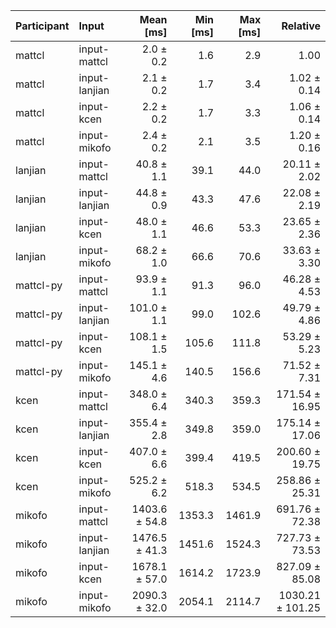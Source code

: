 | Participant | Input | Mean [ms] | Min [ms] | Max [ms] | Relative |
|:---|:---|---:|---:|---:|---:|
| mattcl | input-mattcl | 2.0 ± 0.2 | 1.6 | 2.9 | 1.00 |
| mattcl | input-lanjian | 2.1 ± 0.2 | 1.7 | 3.4 | 1.02 ± 0.14 |
| mattcl | input-kcen | 2.2 ± 0.2 | 1.7 | 3.3 | 1.06 ± 0.14 |
| mattcl | input-mikofo | 2.4 ± 0.2 | 2.1 | 3.5 | 1.20 ± 0.16 |
| lanjian | input-mattcl | 40.8 ± 1.1 | 39.1 | 44.0 | 20.11 ± 2.02 |
| lanjian | input-lanjian | 44.8 ± 0.9 | 43.3 | 47.6 | 22.08 ± 2.19 |
| lanjian | input-kcen | 48.0 ± 1.1 | 46.6 | 53.3 | 23.65 ± 2.36 |
| lanjian | input-mikofo | 68.2 ± 1.0 | 66.6 | 70.6 | 33.63 ± 3.30 |
| mattcl-py | input-mattcl | 93.9 ± 1.1 | 91.3 | 96.0 | 46.28 ± 4.53 |
| mattcl-py | input-lanjian | 101.0 ± 1.1 | 99.0 | 102.6 | 49.79 ± 4.86 |
| mattcl-py | input-kcen | 108.1 ± 1.5 | 105.6 | 111.8 | 53.29 ± 5.23 |
| mattcl-py | input-mikofo | 145.1 ± 4.6 | 140.5 | 156.6 | 71.52 ± 7.31 |
| kcen | input-mattcl | 348.0 ± 6.4 | 340.3 | 359.3 | 171.54 ± 16.95 |
| kcen | input-lanjian | 355.4 ± 2.8 | 349.8 | 359.0 | 175.14 ± 17.06 |
| kcen | input-kcen | 407.0 ± 6.6 | 399.4 | 419.5 | 200.60 ± 19.75 |
| kcen | input-mikofo | 525.2 ± 6.2 | 518.3 | 534.5 | 258.86 ± 25.31 |
| mikofo | input-mattcl | 1403.6 ± 54.8 | 1353.3 | 1461.9 | 691.76 ± 72.38 |
| mikofo | input-lanjian | 1476.5 ± 41.3 | 1451.6 | 1524.3 | 727.73 ± 73.53 |
| mikofo | input-kcen | 1678.1 ± 57.0 | 1614.2 | 1723.9 | 827.09 ± 85.08 |
| mikofo | input-mikofo | 2090.3 ± 32.0 | 2054.1 | 2114.7 | 1030.21 ± 101.25 |
